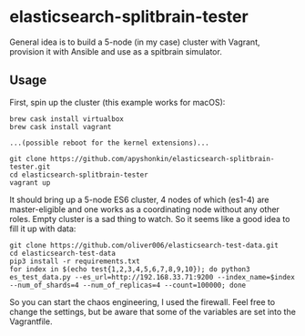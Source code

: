 # elasticsearch-splitbrain-tester
General idea is to build a 5-node (in my case) cluster with Vagrant, provision it with Ansible and use as a spitbrain simulator.

## Usage
First, spin up the cluster (this example works for macOS):

	brew cask install virtualbox
	brew cask install vagrant
	
	...(possible reboot for the kernel extensions)...
	
	git clone https://github.com/apyshonkin/elasticsearch-splitbrain-tester.git
	cd elasticsearch-splitbrain-tester
	vagrant up
	
It should bring up a 5-node ES6 cluster, 4 nodes of which (es1-4) are master-eligible and one works as a coordinating node without any other roles. 
Empty cluster is a sad thing to watch. So it seems like a good idea to fill it up with data:

	git clone https://github.com/oliver006/elasticsearch-test-data.git
	cd elasticsearch-test-data
	pip3 install -r requirements.txt
	for index in $(echo test{1,2,3,4,5,6,7,8,9,10}); do python3 es_test_data.py --es_url=http://192.168.33.71:9200 --index_name=$index --num_of_shards=4 --num_of_replicas=4 --count=100000; done

So you can start the chaos engineering, I used the firewall. Feel free to change the settings, but be aware that some of the variables are set into the Vagrantfile.
